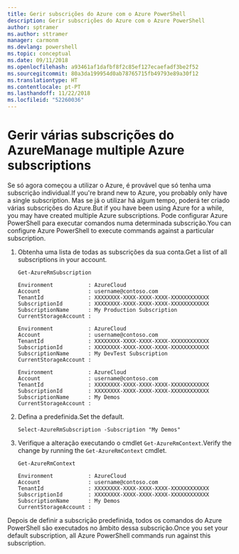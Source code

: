 ```yaml
---
title: Gerir subscrições do Azure com o Azure PowerShell
description: Gerir subscrições do Azure com o Azure PowerShell
author: sptramer
ms.author: sttramer
manager: carmonm
ms.devlang: powershell
ms.topic: conceptual
ms.date: 09/11/2018
ms.openlocfilehash: a93461af1dafbf8f2c85ef127ecaefadf3be2f52
ms.sourcegitcommit: 80a3da199954d0ab78765715fb49793e89a30f12
ms.translationtype: HT
ms.contentlocale: pt-PT
ms.lasthandoff: 11/22/2018
ms.locfileid: "52260036"
---
```

# <a name="manage-multiple-azure-subscriptions"></a><span data-ttu-id="bea0d-103">Gerir várias subscrições do Azure</span><span class="sxs-lookup"><span data-stu-id="bea0d-103">Manage multiple Azure subscriptions</span></span>

<span data-ttu-id="bea0d-104">Se só agora começou a utilizar o Azure, é provável que só tenha uma subscrição individual.</span><span class="sxs-lookup"><span data-stu-id="bea0d-104">If you're brand new to Azure, you probably only have a single subscription.</span></span> <span data-ttu-id="bea0d-105">Mas se já o utilizar há algum tempo, poderá ter criado várias subscrições do Azure.</span><span class="sxs-lookup"><span data-stu-id="bea0d-105">But if you have been using Azure for a while, you may have created multiple Azure subscriptions.</span></span> <span data-ttu-id="bea0d-106">Pode configurar Azure PowerShell para executar comandos numa determinada subscrição.</span><span class="sxs-lookup"><span data-stu-id="bea0d-106">You can configure Azure PowerShell to execute commands against a particular subscription.</span></span>

1. <span data-ttu-id="bea0d-107">Obtenha uma lista de todas as subscrições da sua conta.</span><span class="sxs-lookup"><span data-stu-id="bea0d-107">Get a list of all subscriptions in your account.</span></span>

    ```azurepowershell-interactive
    Get-AzureRmSubscription
    ```

    ```output
    Environment           : AzureCloud
    Account               : username@contoso.com
    TenantId              : XXXXXXXX-XXXX-XXXX-XXXX-XXXXXXXXXXXX
    SubscriptionId        : XXXXXXXX-XXXX-XXXX-XXXX-XXXXXXXXXXXX
    SubscriptionName      : My Production Subscription
    CurrentStorageAccount :

    Environment           : AzureCloud
    Account               : username@contoso.com
    TenantId              : XXXXXXXX-XXXX-XXXX-XXXX-XXXXXXXXXXXX
    SubscriptionId        : XXXXXXXX-XXXX-XXXX-XXXX-XXXXXXXXXXXX
    SubscriptionName      : My DevTest Subscription
    CurrentStorageAccount :

    Environment           : AzureCloud
    Account               : username@contoso.com
    TenantId              : XXXXXXXX-XXXX-XXXX-XXXX-XXXXXXXXXXXX
    SubscriptionId        : XXXXXXXX-XXXX-XXXX-XXXX-XXXXXXXXXXXX
    SubscriptionName      : My Demos
    CurrentStorageAccount :
    ```

2. <span data-ttu-id="bea0d-108">Defina a predefinida.</span><span class="sxs-lookup"><span data-stu-id="bea0d-108">Set the default.</span></span>

    ```azurepowershell-interactive
    Select-AzureRmSubscription -Subscription "My Demos"
    ```

3. <span data-ttu-id="bea0d-109">Verifique a alteração executando o cmdlet `Get-AzureRmContext`.</span><span class="sxs-lookup"><span data-stu-id="bea0d-109">Verify the change by running the `Get-AzureRmContext` cmdlet.</span></span>

    ```azurepowershell-interactive
    Get-AzureRmContext
    ```

    ```output
    Environment           : AzureCloud
    Account               : username@contoso.com
    TenantId              : XXXXXXXX-XXXX-XXXX-XXXX-XXXXXXXXXXXX
    SubscriptionId        : XXXXXXXX-XXXX-XXXX-XXXX-XXXXXXXXXXXX
    SubscriptionName      : My Demos
    CurrentStorageAccount :
    ```

<span data-ttu-id="bea0d-110">Depois de definir a subscrição predefinida, todos os comandos do Azure PowerShell são executados no âmbito dessa subscrição.</span><span class="sxs-lookup"><span data-stu-id="bea0d-110">Once you set your default subscription, all Azure PowerShell commands run against this subscription.</span></span>
